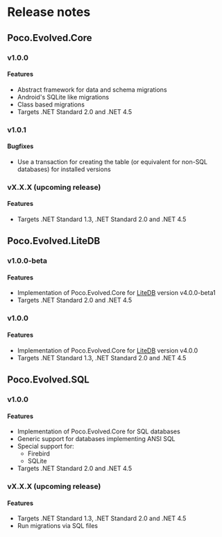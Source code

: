# Release notes

## Poco.Evolved.Core

### v1.0.0
#### Features
* Abstract framework for data and schema migrations
* Android's SQLite like migrations
* Class based migrations
* Targets .NET Standard 2.0 and .NET 4.5
### v1.0.1
#### Bugfixes
* Use a transaction for creating the table (or equivalent for non-SQL databases) for installed versions

### vX.X.X (upcoming release)
#### Features
* Targets .NET Standard 1.3, .NET Standard 2.0 and .NET 4.5

## Poco.Evolved.LiteDB

### v1.0.0-beta
#### Features
* Implementation of Poco.Evolved.Core for [LiteDB](http://www.litedb.org/) version v4.0.0-beta1
* Targets .NET Standard 2.0 and .NET 4.5

### v1.0.0
#### Features
* Implementation of Poco.Evolved.Core for [LiteDB](http://www.litedb.org/) version v4.0.0
* Targets .NET Standard 1.3, .NET Standard 2.0 and .NET 4.5

## Poco.Evolved.SQL

### v1.0.0
#### Features
* Implementation of Poco.Evolved.Core for SQL databases
* Generic support for databases implementing ANSI SQL
* Special support for:
  * Firebird
  * SQLite
* Targets .NET Standard 2.0 and .NET 4.5

### vX.X.X (upcoming release)
#### Features
* Targets .NET Standard 1.3, .NET Standard 2.0 and .NET 4.5
* Run migrations via SQL files
